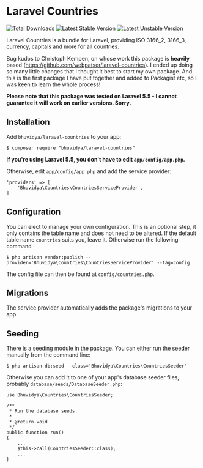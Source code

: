 # Laravel Countries

[![Total Downloads](https://poser.pugx.org/bhuvidya/laravel-countries/downloads.svg)](https://packagist.org/packages/bhuvidya/laravel-countries)
[![Latest Stable Version](https://poser.pugx.org/bhuvidya/laravel-countries/v/stable.svg)](https://packagist.org/packages/bhuvidya/laravel-countries)
[![Latest Unstable Version](https://poser.pugx.org/bhuvidya/laravel-countries/v/unstable.svg)](https://packagist.org/packages/bhuvidya/laravel-countries)

Laravel Countries is a bundle for Laravel, providing ISO 3166_2, 3166_3, currency, capitals and more for all countries.

Bug kudos to Christoph Kempen, on whose work this package is **heavily** based (https://github.com/webpatser/laravel-countries). I ended up doing so many little changes that I thought it best to start my own package. And this is the first
package I have put together and added to Packagist etc, so I was keen to learn the whole process!

**Please note that this package was tested on Laravel 5.5 - I cannot guarantee it will work on earlier versions. Sorry.**

## Installation

Add `bhuvidya/laravel-countries` to your app:

    $ composer require "bhuvidya/laravel-countries"
    

**If you're using Laravel 5.5, you don't have to edit `app/config/app.php`.**

Otherwise, edit `app/config/app.php` and add the service provider:

    'providers' => [
        'Bhuvidya\Countries\CountriesServiceProvider',
    ]


## Configuration

You can elect to manage your own configuration. This is an optional step, it only contains the table name and does
not need to be altered. If the default table name `countries` suits you, leave it. Otherwise run the following command

    $ php artisan vendor:publish --provider='Bhuvidya\Countries\CountriesServiceProvider' --tag=config

The config file can then be found at `config/countries.php`.


## Migrations

The service provider automatically adds the package's migrations to your app.


## Seeding

There is a seeding module in the package. You can either run the seeder manually from the command line:

    $ php artisan db:seed --class='Bhuvidya\Countries\CountriesSeeder'

Otherwise you can add it to one of your app's database seeder files, probably `database/seeds/DatabaseSeeder.php`:

    use Bhuvidya\Countries\CountriesSeeder;

    /**  
     * Run the database seeds.
     *    
     * @return void 
     */ 
    public function run()
    {        
        ...
        $this->call(CountriesSeeder::class);
        ...
    }

